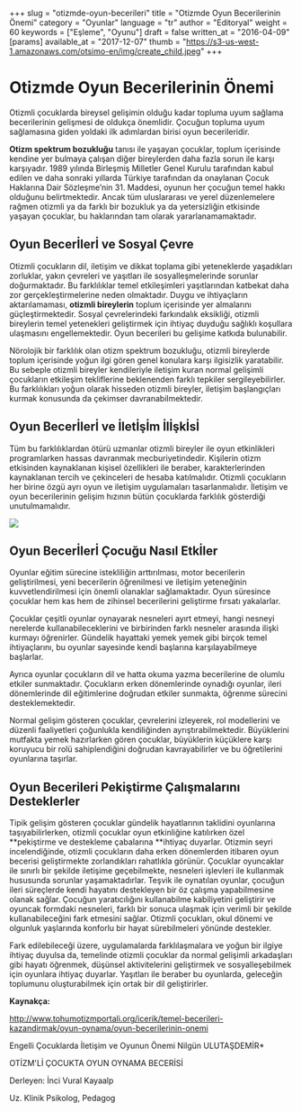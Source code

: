 +++
slug = "otizmde-oyun-becerileri"
title = "Otizmde Oyun Becerilerinin Önemi"
category = "Oyunlar"
language = "tr"
author = "Editoryal"
weight = 60
keywords = ["Eşleme", "Oyunu"]
draft = false
written_at = "2016-04-09"
[params]
available_at = "2017-12-07"
thumb = "https://s3-us-west-1.amazonaws.com/otsimo-en/img/create_child.jpeg"
+++


# Otizmde Oyun Becerilerinin Önemi

Otizmli çocuklarda bireysel gelişimin olduğu kadar topluma uyum sağlama becerilerinin gelişmesi de oldukça önemlidir. Çocuğun topluma uyum sağlamasına giden yoldaki ilk adımlardan birisi oyun becerileridir.

**Otizm spektrum bozukluğu** tanısı ile yaşayan çocuklar, toplum içerisinde kendine yer bulmaya çalışan diğer bireylerden daha fazla sorun ile karşı karşıyadır. 1989 yılında Birleşmiş Milletler Genel Kurulu tarafından kabul edilen ve daha sonraki yıllarda Türkiye tarafından da onaylanan Çocuk Haklarına Dair Sözleşme’nin 31. Maddesi, oyunun her çocuğun temel hakkı olduğunu belirtmektedir. Ancak tüm uluslararası ve yerel düzenlemelere rağmen otizmli ya da farklı bir bozukluk ya da yetersizliğin etkisinde yaşayan çocuklar, bu haklarından tam olarak yararlanamamaktadır.

## Oyun Becerİlerİ ve Sosyal Çevre

Otizmli çocukların dil, iletişim ve dikkat toplama gibi yeteneklerde yaşadıkları zorluklar, yakın çevreleri ve yaşıtları ile sosyalleşmelerinde sorunlar doğurmaktadır. Bu farklılıklar temel etkileşimleri yaşıtlarından katbekat daha zor gerçekleştirmelerine neden olmaktadır. Duygu ve ihtiyaçların aktarılamaması, **otizmli bireylerin** toplum içerisinde yer almalarını güçleştirmektedir. Sosyal çevrelerindeki farkındalık eksikliği, otizmli bireylerin temel yetenekleri geliştirmek için ihtiyaç duyduğu sağlıklı koşullara ulaşmasını engellemektedir. Oyun becerileri bu gelişime katkıda bulunabilir.

Nörolojik bir farklılık olan otizm spektrum bozukluğu, otizmli bireylerde toplum içerisinde yoğun ilgi gören genel konulara karşı ilgisizlik yaratabilir. Bu sebeple otizmli bireyler kendileriyle iletişim kuran normal gelişimli çocukların etkileşim tekliflerine beklenenden farklı tepkiler sergileyebilirler. Bu farklılıkları yoğun olarak hisseden otizmli bireyler, iletişim başlangıçları kurmak konusunda da çekimser davranabilmektedir.

## Oyun Becerİlerİ ve İletİşİm İlİşkİsİ

Tüm bu farklılıklardan ötürü uzmanlar otizmli bireyler ile oyun etkinlikleri programlarken hassas davranmak mecburiyetindedir. Kişilerin otizm etkisinden kaynaklanan kişisel özellikleri ile beraber, karakterlerinden kaynaklanan tercih ve çekinceleri de hesaba katılmalıdır. Otizmli çocukların her birine özgü ayrı oyun ve iletişim uygulamaları tasarlanmalıdır. İletişim ve oyun becerilerinin gelişim hızının bütün çocuklarda farklılık gösterdiği unutulmamalıdır.

![](https://s3-us-west-1.amazonaws.com/otsimo-en/img/blog_ici/mini_toys.jpg)

## Oyun Becerİlerİ Çocuğu Nasıl Etkİler

Oyunlar eğitim sürecine istekliliğin arttırılması, motor becerilerin geliştirilmesi, yeni becerilerin öğrenilmesi ve iletişim yeteneğinin kuvvetlendirilmesi için önemli olanaklar sağlamaktadır. Oyun süresince çocuklar hem kas hem de zihinsel becerilerini geliştirme fırsatı yakalarlar.

Çocuklar çeşitli oyunlar oynayarak nesneleri ayırt etmeyi, hangi nesneyi nerelerde kullanabileceklerini ve birbirinden farklı nesneler arasında ilişki kurmayı öğrenirler. Gündelik hayattaki yemek yemek gibi birçok temel ihtiyaçlarını, bu oyunlar sayesinde kendi başlarına karşılayabilmeye başlarlar.

Ayrıca oyunlar çocukların dil ve hatta okuma yazma becerilerine de olumlu etkiler sunmaktadır. Çocukların erken dönemlerinde oynadığı oyunlar, ileri dönemlerinde dil eğitimlerine doğrudan etkiler sunmakta, öğrenme sürecini desteklemektedir.

Normal gelişim gösteren çocuklar, çevrelerini izleyerek, rol modellerini ve düzenli faaliyetleri çoğunlukla kendiliğinden ayrıştırabilmektedir. Büyüklerini mutfakta yemek hazırlarken gören çocuklar, büyüklerin küçüklere karşı koruyucu bir rolü sahiplendiğini doğrudan kavrayabilirler ve bu öğretilerini oyunlarına taşırlar.

## Oyun Becerileri Pekiştirme Çalışmalarını Desteklerler

Tipik gelişim gösteren çocuklar gündelik hayatlarının taklidini oyunlarına taşıyabilirlerken, otizmli çocuklar oyun etkinliğine katılırken özel **pekiştirme ve destekleme çabalarına **ihtiyaç duyarlar. Otizmin seyri incelendiğinde, otizmli çocukların daha erken dönemlerden itibaren oyun becerisi geliştirmekte zorlandıkları rahatlıkla görünür. Çocuklar oyuncaklar ile sınırlı bir şekilde iletişime geçebilmekte, nesneleri işlevleri ile kullanmak hususunda sorunlar yaşamaktadırlar. Teşvik ile oynatılan oyunlar, çocuğun ileri süreçlerde kendi hayatını destekleyen bir öz çalışma yapabilmesine olanak sağlar. Çocuğun yaratıcılığını kullanabilme kabiliyetini geliştirir ve oyuncak formdaki nesneleri, farklı bir sonuca ulaşmak için verimli bir şekilde kullanabileceğini fark etmesini sağlar. Otizmli çocukları, okul dönemi ve olgunluk yaşlarında konforlu bir hayat sürebilmeleri yönünde destekler.

Fark edilebileceği üzere, uygulamalarda farklılaşmalara ve yoğun bir ilgiye ihtiyaç duyulsa da, temelinde otizmli çocuklar da normal gelişimli arkadaşları gibi hayatı öğrenmek, düşünsel aktivitelerini geliştirmek ve sosyalleşebilmek için oyunlara ihtiyaç duyarlar. Yaşıtları ile beraber bu oyunlarda, geleceğin toplumunu oluşturabilmek için ortak bir dil geliştirirler.

**Kaynakça:**

http://www.tohumotizmportali.org/icerik/temel-becerileri-kazandirmak/oyun-oynama/oyun-becerilerinin-onemi

Engelli Çocuklarda İletişim ve Oyunun Önemi Nilgün ULUTAŞDEMİR*

OTİZM'Lİ ÇOCUKTA OYUN OYNAMA BECERİSİ

Derleyen: İnci Vural Kayaalp

Uz. Klinik Psikolog, Pedagog
